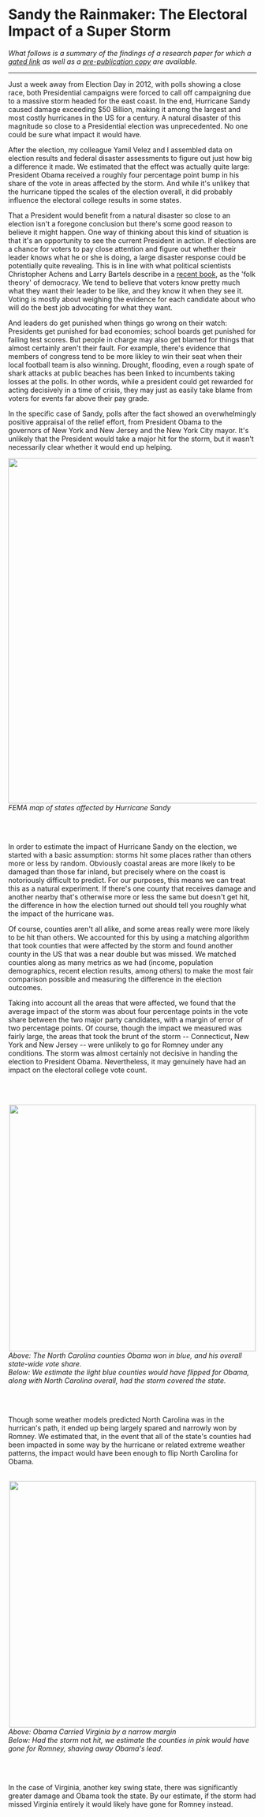 
# Sandy the Rainmaker: The Electoral Impact of a Super Storm

<i>What follows is a summary of the findings of a research paper for which a [gated link](https://www.cambridge.org/core/journals/ps-political-science-and-politics/article/sandy-the-rainmaker-the-electoral-impact-of-a-super-storm/C2BF9E0BD3D0787193E1EEBD2A5DBA6F) as well as a [pre-publication copy](https://github.com/dcldmartin/HurricaneSandy/blob/test/Velez%20and%20Martin_2013.pdf) are available.</i>

---

Just a week away from Election Day in 2012, with polls showing a close race, both Presidential campaigns were forced to call off campaigning due to a massive storm headed for the east coast. In the end, Hurricane Sandy caused damage exceeding $50 Billion, making it among the largest and most costly hurricanes in the US for a century. A natural disaster of this magnitude so close to a Presidential election was unprecedented. No one could be sure what impact it would have.

After the election, my colleague Yamil Velez and I assembled data on election results and federal disaster assessments to figure out just how big a difference it made. We estimated that the effect was actually quite large: President Obama received a roughly four percentage point bump in his share of the vote in areas affected by the storm. And while it's unlikey that the hurricane tipped the scales of the election overall, it did probably influence the electoral college results in some states.

That a President would benefit from a natural disaster so close to an election isn't a foregone conclusion but there's some good reason to believe it might happen. One way of thinking about this kind of situation is that it's an opportunity to see the current President in action. If elections are a chance for voters to pay close attention and figure out whether their leader knows what he or she is doing, a large disaster response could be potentially quite revealing. This is in line with what political scientists Christopher Achens and Larry Bartels describe in a [recent book](http://press.princeton.edu/titles/10671.html), as the 'folk theory' of democracy. We tend to believe that voters know pretty much what they want their leader to be like, and they know it when they see it. Voting is mostly about weighing the evidence for each candidate about who will do the best job advocating for what they want.

And leaders do get punished when things go wrong on their watch: Presidents get punished for bad economies; school boards get punished for failing test scores. But people in charge may also get blamed for things that almost certainly aren't their fault. For example, there's evidence that members of congress tend to be more likley to win their seat when their local football team is also winning. Drought, flooding, even a rough spate of shark attacks at public beaches has been linked to incumbents taking losses at the polls. In other words, while a president could get rewarded for acting decisively in a time of crisis, they may just as easily take blame from voters for events far above their pay grade.

In the specific case of Sandy, polls after the fact showed an overwhelmingly positive appraisal of the relief effort, from President Obama to the governors of New York and New Jersey and the New York City mayor. It's unlikely that the President would take a major hit for the storm, but it wasn't necessarily clear whether it would end up helping.

<div align="center">
<img src="https://user-images.githubusercontent.com/25906562/27714432-705d43a8-5cf6-11e7-8859-f9f2bb92305d.png" width="700">
    <div align='left'><i>FEMA map of states affected by Hurricane Sandy</i>
    </div>
</div>

<br><br>

In order to estimate the impact of Hurricane Sandy on the election, we started with a basic assumption: storms hit some places rather than others more or less by random. Obviously coastal areas are more likely to be damaged than those far inland, but precisely where on the coast is notoriously difficult to predict. For our purposes, this means we can treat this as a natural experiment. If there's one county that receives damage and another nearby that's otherwise more or less the same but doesn't get hit, the difference in how the election turned out should tell you roughly what the impact of the hurricane was.

Of course, counties aren't all alike, and some areas really were more likely to be hit than others. We accounted for this by using a matching algorithm that took counties that were affected by the storm and found another county in the US that was a near double but was missed. We matched counties along as many metrics as we had (income, population demographics, recent election results, among others) to make the most fair comparison possible and measuring the difference in the election outcomes.

Taking into account all the areas that were affected, we found that the average impact of the storm was about four percentage points in the vote share between the two major party candidates, with a margin of error of two percentage points. Of course, though the impact we measured was fairly large, the areas that took the brunt of the storm -- Connecticut, New York and New Jersey -- were unlikely to go for Romney under any conditions. The storm was almost certainly not decisive in handing the election to President Obama. Nevertheless, it may genuinely have had an impact on the electoral college vote count.

<br><br>


<div align="center">
	<img src="https://user-images.githubusercontent.com/25906562/27714434-707261f2-5cf6-11e7-917b-6842b0a3d1df.png" width=500>
	<div align=left><i>Above: The North Carolina counties Obama won in blue, and his overall state-wide vote share.</i>
	</div>
	<div align=left><i>Below: We estimate the light blue counties would have flipped for Obama, along with North Carolina overall, had the storm covered the state.</i>
	</div>
</div>

<br><br>


Though some weather models predicted North Carolina was in the hurrican's path, it ended up being largely spared and narrowly won by Romney. We estimated that, in the event that all of the state's counties had been impacted in some way by the hurricane or related extreme weather patterns, the impact would have been enough to flip North Carolina for Obama.
<br><br>


<div align="center">
	<img src="https://user-images.githubusercontent.com/25906562/27714433-707272dc-5cf6-11e7-9394-f4b9834fb489.png" width=500>
    <div align=left><i>Above: Obama Carried Virginia by a narrow margin</i>
    </div>
    <div align=left><i>Below: Had the storm </i>not<i> hit, we estimate the counties in pink would have gone for Romney, shaving away Obama's lead.</i>
    </div>
</div>


<br><br>

In the case of Virginia, another key swing state, there was significantly greater damage and Obama took the state. By our estimate, if the storm had missed Virginia entirely it would likely have gone for Romney instead.